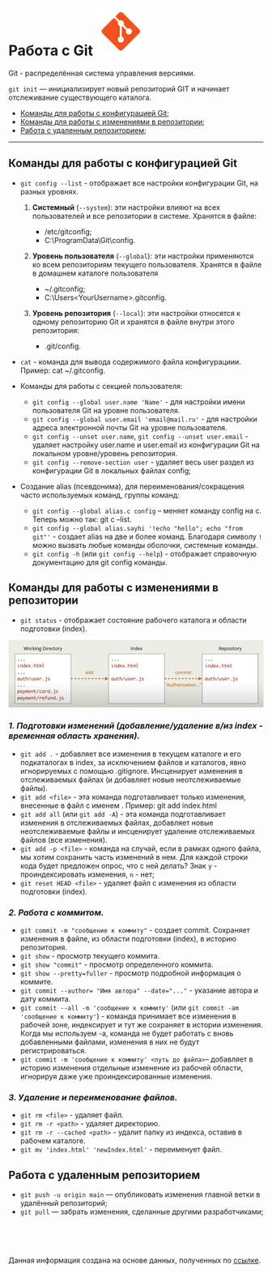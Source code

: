 # Работа с Git ![icon-git](./assets//icon-git-48.svg)

Git - распределённая система управления версиями.

`git init` — инициализирует новый репозиторий GIT и начинает отслеживание существующего каталога. 

 - [Команды для работы с конфигурацией Git](#config);
 - [Команды для работы с изменениями в репозитории](#changes);
 - [Работа с удаленным репозиторием](#remote);

---

## <a id="config">Команды для работы с конфигурацией Git</a>

- `git config --list` - отображает все настройки конфигурации Git, на разных уровнях.

  1. **Системный** (`--system`): эти настройки влияют на всех пользователей и все репозитории в системе. Хранятся в файле:

      - /etc/gitconfig;
      - C:\ProgramData\Git\config.

  2. **Уровень пользователя** (`--global`): эти настройки применяются ко всем репозиториям текущего пользователя. Хранятся в файле в домашнем каталоге пользователя
      - ~/.gitconfig;
      - C:\Users\<YourUsername>\.gitconfig.

  3. **Уровень репозитория** (`--local`): эти настройки относятся к одному репозиторию Git и хранятся в файле внутри этого репозитория:
      - .git/config. 

- `cat` - команда для вывода содержимого файла конфигурациии. Пример: cat ~/.gitconfig.

- Команды для работы с секцией пользователя:
    - `git config --global user.name 'Name'` - для настройки имени пользователя Git на уровне пользователя.
    - `git config --global user.email 'email@mail.ru'` - для настройки адреса электронной почты Git на уровне пользователя.
    - `git config --unset user.name`, `git config --unset user.email` - удаляет настройку user.name и user.email из конфигурации Git на локальном уровне/уровень репозитория.
    - `git config --remove-section user` - удаляет весь user раздел из конфигурации Git в локальных файлах config;

- Создание alias (псевдонима), для переименования/сокращения часто используемых команд, группы команд:
   - `git config --global alias.c config` – меняет команду config на с. Теперь можно так: git c –list.
   - `git config --global alias.sayhi '!echo "hello"; echo "from git"'` - создает alias на две и более команд. Благодаря символу `!` можно вызвать любые команды оболочки, системные команды.
   - `git config -h` (или `git config --help`) - отображает справочную документацию для git config команды.
    
## <a id="changes">Команды для работы с изменениями в репозитории</a>

- `git status` - отображает состояние рабочего каталога и области подготовки (index).

![зоны](/assets/git.png)

### *1. Подготовки изменений (добавление/удаление в/из index - временная область хранения).*
  - `git add .` - добавляет все изменения в текущем каталоге и его подкаталогах в index, за исключением файлов и каталогов, явно игнорируемых с помощью .gitignore. Инсценирует изменения в отслеживаемых файлах (и добавляет новые неотслеживаемые файлы). 
  - `git add <file>` - эта команда подготавливает только изменения, внесенные в файл с именем <file>. Пример: git add index.html
  - `git add all` (или `git add -A`) -  эта команда подготавливает изменения в отслеживаемых файлах, добавляет новые неотслеживаемые файлы и инсценирует удаление отслеживаемых файлов (все изменения).
  - `git add -p <file>` - команда на случай, если в рамках одного файла, мы хотим сохранить часть изменений в нем. Для каждой строки кода будет предложен опрос, что с ней делать? Знак `y` - проиндексировать изменения, `n` - нет;
  - `git reset HEAD <file>` - удаляет файл с изменения из области подготовки (index). 

### *2. Работа с коммитом.*
  - `git commit -m "сообщение к коммиту"` - создает commit. Сохраняет изменения в файле, из области подготовки (index), в историю репозитория.
  - `git show` - просмотр текущего коммита.
  - `git show "commit"` - просмотр определенного коммита.
  - `git show --pretty=fuller` - просмотр подробной информация о коммите.
  - `git commit --author= "Имя автора" --date="..."` - указание автора и дату коммита.
  - `git commit --all -m 'сообщение к коммиту'` (или `git commit -am 'сообщение к коммиту'`) - команда принимает все изменения в рабочей зоне, индексирует и тут же сохраняет в истории изменения. Когда мы используем -a, команда не будет работать с вновь добавленными файлами, изменения в них не будут регистрироваться.
  - `git commit -m 'сообщение к коммиту' <путь до файла>`– добавляет в историю изменения отдельные изменение из рабочей области, игнорируя даже уже проиндексированные изменения.

### *3. Удаление и переименование файлов.*
- `git rm <file>` - удаляет файл.  
- `git rm -r <path>` - удаляет директорию.
- `git rm -r --cached <path>` - удалит папку из индекса, оставив в рабочем каталоге.
- `git mv 'index.html' 'newIndex.html'` - переименует файл.

## <a id="remote">Работа с удаленным репозиторием</a>

- `git push -u origin main` — опубликовать изменения главной ветки в удалённый репозиторий;
- `git pull` — забрать изменения, сделанные другими разработчиками;


<br />
<br />
<br />

Данная информация создана на основе данных, полученных по [ссылке](https://www.youtube.com/playlist?list=PLDyvV36pndZFHXjXuwA_NywNrVQO0aQqb).